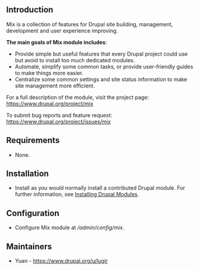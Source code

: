 ## Introduction

Mix is a collection of features for Drupal site building, management, development and user experience improving.

**The main goals of Mix module includes**:
- Provide simple but useful features that every Drupal project could use but avoid to install too much dedicated modules.
- Automate, simplify some common tasks, or provide user-friendly guides to make things more easier.
- Centralize some common settings and site status information to make site management more efficient.


For a full description of the module, visit the project page:
   https://www.drupal.org/project/mix

To submit bug reports and feature request:
   https://www.drupal.org/project/issues/mix

## Requirements

- None.

## Installation

- Install as you would normally install a contributed Drupal module. For further
information, see
[Installing Drupal Modules](https://www.drupal.org/docs/extending-drupal/installing-drupal-modules).

## Configuration

- Configure Mix module at */admin/config/mix*.

## Maintainers

- Yuan - https://www.drupal.org/u/lugir
